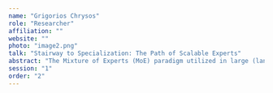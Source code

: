 ```yaml
---
name: "Grigorios Chrysos"
role: "Researcher"
affiliation: ""
website: ""
photo: "image2.png"
talk: "Stairway to Specialization: The Path of Scalable Experts"
abstract: "The Mixture of Experts (MoE) paradigm utilized in large (language or multimodal) models facilitates tackling diverse tasks without specific training. MoE facilitates specialization, simplifies debugging and model steerability. However, scaling the number of experts to achieve fine-grained specialization presents a significant computational challenge, unless low-rank structures are assumed. To that end, we will then introduce the μMoE layer, which employs tensor algebra to perform implicit computations on large weight tensors in a factorized form. This enables using thousands of experts at once, without increasing the computational cost over single MLP layers. I will showcase how the μMoE layer enhances specialization in both image and text applications, including GPT-2 models. This approach allows for on-demand model tailoring by selectively deactivating experts or posing counterfactual questions."
session: "1"
order: "2"
---
```

